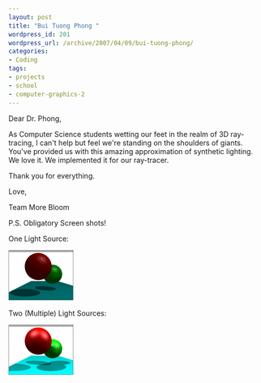 ```yaml
--- 
layout: post
title: "Bui Tuong Phong "
wordpress_id: 201
wordpress_url: /archive/2007/04/09/bui-tuong-phong/
categories: 
- Coding
tags: 
- projects
- school
- computer-graphics-2
---
```


Dear Dr. Phong,

As Computer Science students wetting our feet in the realm of 3D ray-tracing, I can't help but feel we're standing on the shoulders of giants. You've provided us with this amazing approximation of synthetic lighting. We love it. We implemented it for our ray-tracer.

Thank you for everything.

Love,

Team More Bloom

P.S. Obligatory Screen shots!

One Light Source:

[![Phong Shading Implemented](/images/posts/2007/04/cg2-phongshading.thumbnail.png)](/images/posts/2007/04/cg2-phongshading.png "Phong Shading Implemented")

Two (Multiple) Light Sources:

[![Phong Shading Impmented (Two Light Sources)](/images/posts/2007/04/cg2-phongshading-twolights.thumbnail.png)](/images/posts/2007/04/cg2-phongshading-twolights.png "Phong Shading Impmented (Two Light Sources)")

